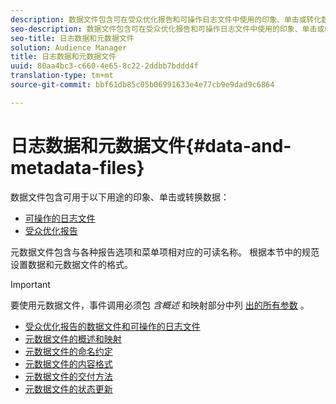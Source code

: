 ```yaml
---
description: 数据文件包含可在受众优化报告和可操作日志文件中使用的印象、单击或转化数据。 元数据文件包含与各种报告选项和菜单项相对应的可读名称。 根据本节中的规范设置数据和元数据文件的格式。
seo-description: 数据文件包含可在受众优化报告和可操作日志文件中使用的印象、单击或转化数据。 元数据文件包含与各种报告选项和菜单项相对应的可读名称。 根据本节中的规范设置数据和元数据文件的格式。
seo-title: 日志数据和元数据文件
solution: Audience Manager
title: 日志数据和元数据文件
uuid: 80aa4bc3-c660-4e65-8c22-2ddbb7bddd4f
translation-type: tm+mt
source-git-commit: bbf61db85c05b06991633e4e77cb9e9dad9c6864

---
```



# 日志数据和元数据文件{#data-and-metadata-files}

数据文件包含可用于以下用途的印象、单击或转换数据：

* [可操作的日志文件](/help/using/integration/media-data-integration/actionable-log-files.md)
* [受众优化报告](/help/using/reporting/audience-optimization-reports/audience-optimization-reports.md)

元数据文件包含与各种报告选项和菜单项相对应的可读名称。 根据本节中的规范设置数据和元数据文件的格式。

>[!IMPORTANT]
>
>要使用元数据文件，事件调用必须包 *含概述* 和映射部分中列 [出的所有参数](../../../reporting/audience-optimization-reports/metadata-files-intro/metadata-file-overview.md) 。

* [受众优化报告的数据文件和可操作的日志文件](/help/using/reporting/audience-optimization-reports/metadata-files-intro/datafiles-intro.md)
* [元数据文件的概述和映射](/help/using/reporting/audience-optimization-reports/metadata-files-intro/metadata-file-overview.md)
* [元数据文件的命名约定](/help/using/reporting/audience-optimization-reports/metadata-files-intro/metadata-file-names.md)
* [元数据文件的内容格式](/help/using/reporting/audience-optimization-reports/metadata-files-intro/metadata-file-contents.md)
* [元数据文件的交付方法](/help/using/reporting/audience-optimization-reports/metadata-files-intro/metadata-delivery-methods.md)
* [元数据文件的状态更新](/help/using/reporting/audience-optimization-reports/metadata-files-intro/metadata-update-status.md)




